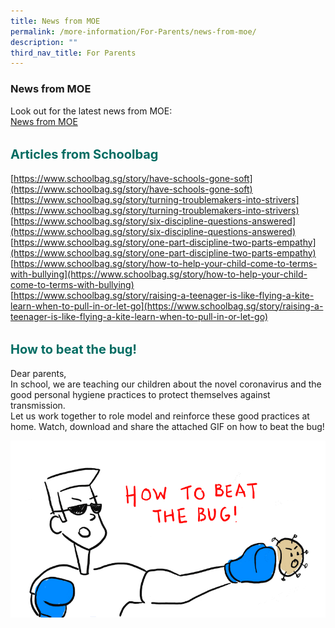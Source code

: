 ```yaml
---
title: News from MOE
permalink: /more-information/For-Parents/news-from-moe/
description: ""
third_nav_title: For Parents
---
```

### **News from MOE**

Look out for the latest news from MOE:<br>
[News from MOE](https://www.moe.gov.sg/search?q=*&app=site_search&fq=content_type_s%3A(%22news%22)&sort=modified_dt%20desc)

<b style="color:#016C62; font-size:20px; line-height: 3;">Articles from Schoolbag</b><br>
[https://www.schoolbag.sg/story/have-schools-gone-soft](https://www.schoolbag.sg/story/have-schools-gone-soft)  
[https://www.schoolbag.sg/story/turning-troublemakers-into-strivers](https://www.schoolbag.sg/story/turning-troublemakers-into-strivers)  
[https://www.schoolbag.sg/story/six-discipline-questions-answered](https://www.schoolbag.sg/story/six-discipline-questions-answered)  
[https://www.schoolbag.sg/story/one-part-discipline-two-parts-empathy](https://www.schoolbag.sg/story/one-part-discipline-two-parts-empathy)  
[https://www.schoolbag.sg/story/how-to-help-your-child-come-to-terms-with-bullying](https://www.schoolbag.sg/story/how-to-help-your-child-come-to-terms-with-bullying)  
[https://www.schoolbag.sg/story/raising-a-teenager-is-like-flying-a-kite-learn-when-to-pull-in-or-let-go](https://www.schoolbag.sg/story/raising-a-teenager-is-like-flying-a-kite-learn-when-to-pull-in-or-let-go)

<b style="color:#016C62; font-size:20px; line-height: 3;">How to beat the bug!</b><br>
Dear parents,   
In school, we are teaching our children about the novel coronavirus and the good personal hygiene practices to protect themselves against transmission.  
Let us work together to role model and reinforce these good practices at home. Watch, download and share the attached GIF on how to beat the bug!

![](/images/Attachment%201%20Wuhan%20Virus%20Precautionary%20Measures.gif)